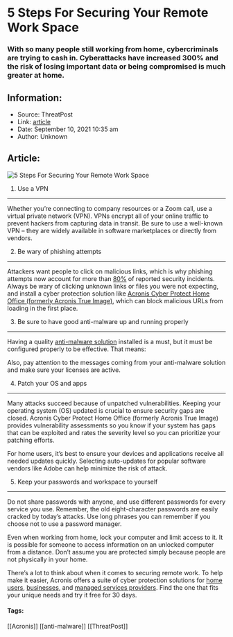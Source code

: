# 5 Steps For Securing Your Remote Work Space
### With so many people still working from home, cybercriminals are trying to cash in. Cyberattacks have increased 300% and the risk of losing important data or being compromised is much greater at home.

## Information:
+ Source: ThreatPost
+ Link: [article](https://kasperskycontenthub.com/threatpost-global/?p=169324)
+ Date: September 10, 2021  10:35 am
+ Author: Unknown


## Article:
![5 Steps For Securing Your Remote Work Space](https://media.threatpost.com/wp-content/uploads/sites/103/2021/09/09141032/5-Steps-For-Securing-Your-Remote-Work-Space.jpg)
1. Use a VPN
------------


Whether you’re connecting to company resources or a Zoom call, use a virtual private network (VPN). VPNs encrypt all of your online traffic to prevent hackers from capturing data in transit. Be sure to use a well-known VPN – they are widely available in software marketplaces or directly from vendors.


2. Be wary of phishing attempts
-------------------------------


Attackers want people to click on malicious links, which is why phishing attempts now account for more than [80%](https://www.csoonline.com/article/3153707/top-cybersecurity-facts-figures-and-statistics.html) of reported security incidents. Always be wary of clicking unknown links or files you were not expecting, and install a cyber protection solution like [Acronis Cyber Protect Home Office (formerly Acronis True Image)](https://www.acronis.com/en-us/products/true-image/?utm_source=threatpost&utm_medium=referral&utm_campaign=fy21-q3-threatpost-cyber_protect_home_office-sp-remote_work_space), which can block malicious URLs from loading in the first place.


3. Be sure to have good anti-malware up and running properly
------------------------------------------------------------


Having a quality [anti-malware solution](https://www.acronis.com/en-us/articles/anti-malware-software/?utm_source=threatpost&utm_medium=referral&utm_campaign=fy21-q3-threatpost-cyber_protect_home_office-sp-remote_work_space) installed is a must, but it must be configured properly to be effective. That means:


Also, pay attention to the messages coming from your anti-malware solution and make sure your licenses are active.


4. Patch your OS and apps
-------------------------


Many attacks succeed because of unpatched vulnerabilities. Keeping your operating system (OS) updated is crucial to ensure security gaps are closed. Acronis Cyber Protect Home Office (formerly Acronis True Image) provides vulnerability assessments so you know if your system has gaps that can be exploited and rates the severity level so you can prioritize your patching efforts.


For home users, it’s best to ensure your devices and applications receive all needed updates quickly. Selecting auto-updates for popular software vendors like Adobe can help minimize the risk of attack.


5. Keep your passwords and workspace to yourself
------------------------------------------------


Do not share passwords with anyone, and use different passwords for every service you use. Remember, the old eight-character passwords are easily cracked by today’s attacks. Use long phrases you can remember if you choose not to use a password manager.


Even when working from home, lock your computer and limit access to it. It is possible for someone to access information on an unlocked computer from a distance. Don’t assume you are protected simply because people are not physically in your home.


There’s a lot to think about when it comes to securing remote work. To help make it easier, Acronis offers a suite of cyber protection solutions for [home users](https://www.acronis.com/en-us/products/true-image/?utm_source=threatpost&utm_medium=referral&utm_campaign=fy21-q3-threatpost-cyber_protect_home_office-sp-remote_work_space), [businesses](https://www.acronis.com/en-us/products/cyber-protect/?utm_source=threatpost&utm_medium=referral&utm_campaign=fy21-q3-threatpost-cyber_protect_home_office-sp-remote_work_space), and [managed services providers](https://www.acronis.com/en-us/products/cloud/cyber-protect/?utm_source=threatpost&utm_medium=referral&utm_campaign=fy21-q3-threatpost-cyber_protect_home_office-sp-remote_work_space). Find the one that fits your unique needs and try it free for 30 days.




#### Tags:
[[Acronis]] [[anti-malware]] [[ThreatPost]]
